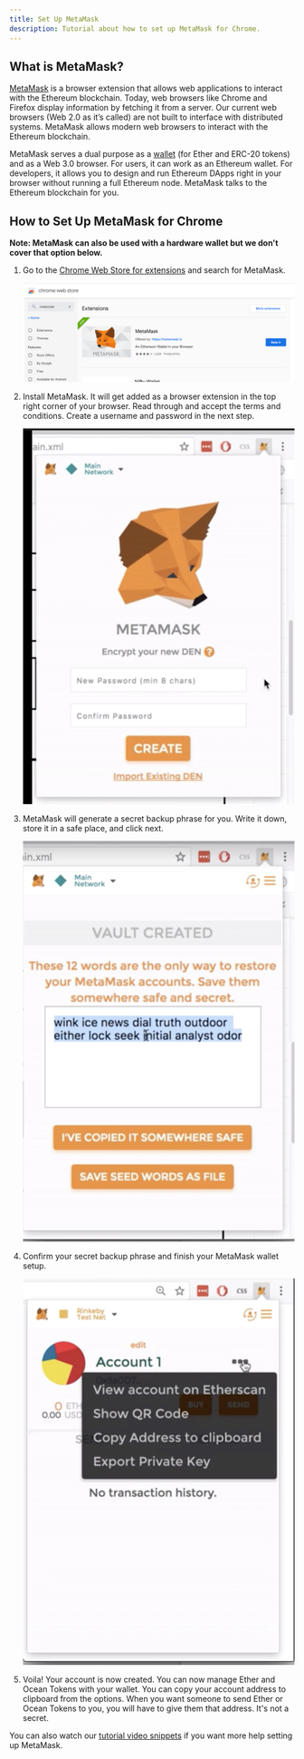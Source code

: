 ```yaml
---
title: Set Up MetaMask
description: Tutorial about how to set up MetaMask for Chrome.
---
```


## What is MetaMask?

[MetaMask](https://metamask.io/) is a browser extension that allows web applications to interact with the Ethereum blockchain. Today, web browsers like Chrome and Firefox display information by fetching it from a server. Our current web browsers (Web 2.0 as it’s called) are not built to interface with distributed systems. MetaMask allows modern web browsers to interact with the Ethereum blockchain.

MetaMask serves a dual purpose as a [wallet](/concepts/wallets) (for Ether and ERC-20 tokens) and as a Web 3.0 browser. For users, it can work as an Ethereum wallet. For developers, it allows you to design and run Ethereum DApps right in your browser without running a full Ethereum node. MetaMask talks to the Ethereum blockchain for you.

## How to Set Up MetaMask for Chrome

**Note: MetaMask can also be used with a hardware wallet but we don't cover that option below.**

1. Go to the [Chrome Web Store for extensions](https://chrome.google.com/webstore/category/extensions) and search for MetaMask.

   ![metamask-chrome-store](images/metamask-chrome-extension.png)

2. Install MetaMask. It will get added as a browser extension in the top right corner of your browser. Read through and accept the terms and conditions. Create a username and password in the next step.

   ![tandc-metamask](images/metamask-create-username-password.png)

3. MetaMask will generate a secret backup phrase for you. Write it down, store it in a safe place, and click next.

   ![backup](images/metamask-secret-passcode.png)

4. Confirm your secret backup phrase and finish your MetaMask wallet setup.

   ![setup-final-metamask](images/metamask_view-account-options.png)

5. Voila! Your account is now created. You can now manage Ether and Ocean Tokens with your wallet. You can copy your account address to clipboard from the options. When you want someone to send Ether or Ocean Tokens to you, you will have to give them that address. It's not a secret.

You can also watch our [tutorial video snippets](https://www.youtube.com/playlist?list=PL_dn0wVs9kWolBCbtHaFxsi408cumOeth) if you want more help setting up MetaMask.
